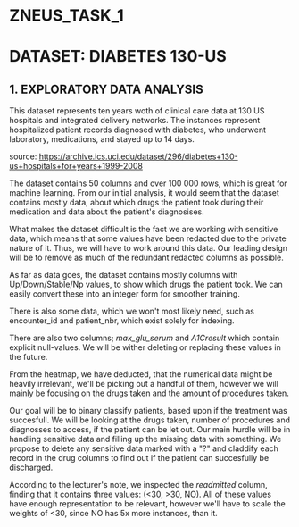 # ZNEUS_TASK_1
# DATASET: DIABETES 130-US

## 1. EXPLORATORY DATA ANALYSIS
This dataset represents ten years woth of clinical care data at 130 US hospitals and integrated delivery networks. The instances represent hospitalized patient records diagnosed with diabetes, who underwent laboratory, medications, and stayed up to 14 days.

source: https://archive.ics.uci.edu/dataset/296/diabetes+130-us+hospitals+for+years+1999-2008

The dataset contains 50 columns and over 100 000 rows, which is great for machine learning. From our initial analysis, it would seem that the dataset contains mostly data, about which drugs the patient took during their medication and data about the patient's diagnosises.

What makes the dataset difficult is the fact we are working with sensitive data, which means that some values have been redacted due to the private nature of it. Thus, we will have to work around this data. Our leading design will be to remove as much of the redundant redacted columns as possible.

As far as data goes, the dataset contains mostly columns with Up/Down/Stable/Np values, to show which drugs the patient took. We can easily convert these into an integer form for smoother training.

There is also some data, which we won't most likely need, such as encounter_id and patient_nbr, which exist solely for indexing.

There are also two columns; _max_glu_serum_ and _A1Cresult_ which contain explicit null-values. We will be wither deleting or replacing these values in the future.

From the heatmap, we have deducted, that the numerical data might be heavily irrelevant, we'll be picking out a handful of them, however we will mainly be focusing on the drugs taken and the amount of procedures taken.

Our goal will be to binary classify patients, based upon if the treatment was succesfull. We will be looking at the drugs taken, number of procedures and diagnosses to access, if the patient can be let out. Our main hurdle will be in handling sensitive data and filling up the missing data with something. We propose to delete any sensitive data marked with a "?" and claddify each record in the drug columns to find out if the patient can succesfully be discharged.

According to the lecturer's note, we inspected the _readmitted_ column, finding that it contains three values: (<30, >30, NO). All of these values have enough representation to be relevant, however we'll have to scale the weights of <30, since NO has 5x more instances, than it.
